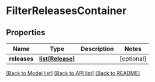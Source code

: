 # FilterReleasesContainer

## Properties
Name | Type | Description | Notes
------------ | ------------- | ------------- | -------------
**releases** | [**list[Release]**](Release.md) |  | [optional] 

[[Back to Model list]](../README.md#documentation-for-models) [[Back to API list]](../README.md#documentation-for-api-endpoints) [[Back to README]](../README.md)

